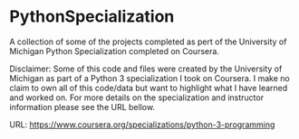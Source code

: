 # PythonSpecialization
A collection of some of the projects completed as pert of the University of Michigan Python Specialization completed on Coursera.

Disclaimer: Some of this code and files were created by the University of Michigan as part of a Python 3 specialization I took on Coursera. I make no claim to 
own all of this code/data but want to highlight what I have learned and worked on. For more details on the specialization and instructor information please see 
the URL bellow.

URL: https://www.coursera.org/specializations/python-3-programming
